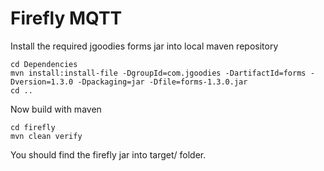 # Firefly MQTT

Install the required jgoodies forms jar into local maven repository

    cd Dependencies
    mvn install:install-file -DgroupId=com.jgoodies -DartifactId=forms -Dversion=1.3.0 -Dpackaging=jar -Dfile=forms-1.3.0.jar
    cd ..
 
Now build with maven

    cd firefly
    mvn clean verify
    
You should find the firefly jar into target/ folder.
